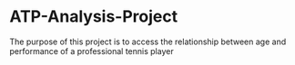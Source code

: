 # ATP-Analysis-Project
The purpose of this project is to access the relationship between age and performance of a professional tennis player
